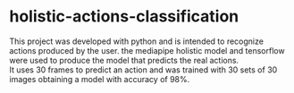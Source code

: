 # holistic-actions-classification

This project was developed with python and is intended to recognize actions produced by the user. the mediapipe holistic model and tensorflow were used to produce the model that predicts the real actions.  
It uses 30 frames to predict an action and was trained with 30 sets of 30 images obtaining a model with accuracy of 98%.
